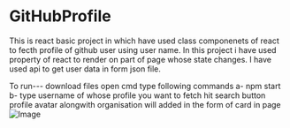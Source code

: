 # GitHubProfile
This is react basic project in which have used class componenets of react to fecth profile of github user using user name.
In this project i have used property of react to render on part of page whose state changes.
I have used api to get user data in form json file.

To run---
download files
open cmd type following commands
a- npm start
b- type username of whose profile you want to fetch
hit search button
profile avatar alongwith organisation will added in the form of card in page
![Image](https://github.com/satyam15/GitHubProfile/edit/master/Screenshot(9).png)

